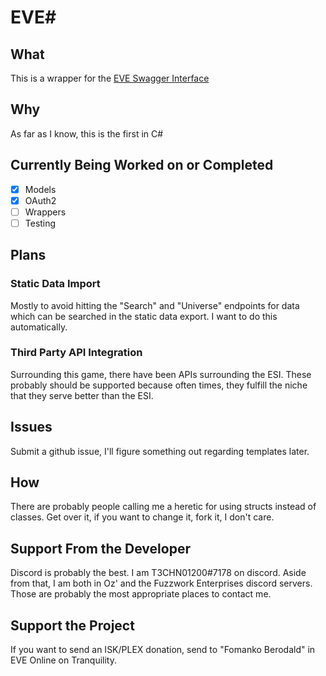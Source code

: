 # EVE#

## What

This is a wrapper for the [EVE Swagger Interface](https://esi.evetech.net)

## Why

As far as I know, this is the first in C#

## Currently Being Worked on or Completed

- [x] Models
- [x] OAuth2
- [ ] Wrappers
- [ ] Testing

## Plans

### Static Data Import

Mostly to avoid hitting the "Search" and "Universe" endpoints for data which can be searched in the static data export. I want to do this automatically.

### Third Party API Integration

Surrounding this game, there have been APIs surrounding the ESI. These probably should be supported because often times, they fulfill the niche that they serve better than the ESI.

## Issues

Submit a github issue, I'll figure something out regarding templates later.

## How

There are probably people calling me a heretic for using structs instead of classes. Get over it, if you want to change it, fork it, I don't care.

## Support From the Developer

Discord is probably the best. I am T3CHN01200#7178 on discord. Aside from that, I am both in Oz' and the Fuzzwork Enterprises discord servers. Those are probably the most appropriate places to contact me.

## Support the Project

If you want to send an ISK/PLEX donation, send to "Fomanko Berodald" in EVE Online on Tranquility.